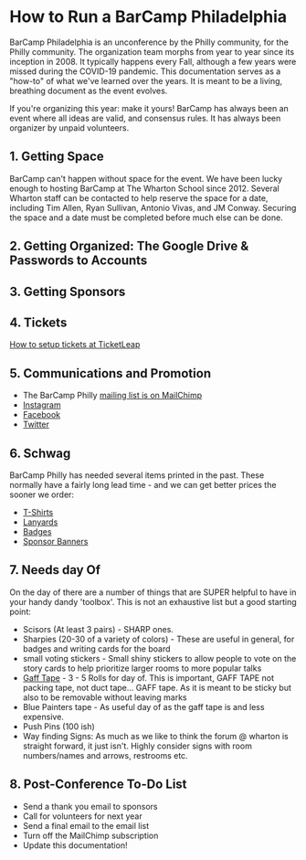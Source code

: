 # How to Run a BarCamp Philadelphia

BarCamp Philadelphia is an unconference by the Philly community, for the Philly community. The organization team morphs from year to year since its inception in 2008. It typically happens every Fall, although a few years were missed during the COVID-19 pandemic. This documentation serves as a "how-to" of what we've learned over the years. It is meant to be a living, breathing document as the event evolves.

If you're organizing this year: make it yours! BarCamp has always been an event where all ideas are valid, and consensus rules. It has always been organizer by unpaid volunteers.

## 1. Getting Space

BarCamp can't happen without space for the event. We have been lucky enough to hosting BarCamp at The Wharton School since 2012. Several Wharton staff can be contacted to help reserve the space for a date, including Tim Allen, Ryan Sullivan, Antonio Vivas, and JM Conway. Securing the space and a date must be completed before much else can be done.

## 2. Getting Organized: The Google Drive & Passwords to Accounts

## 3. Getting Sponsors

## 4. Tickets

[How to setup tickets at TicketLeap](README_tickets.md)

## 5. Communications and Promotion

* The BarCamp Philly [mailing list is on MailChimp](https://mailchimp.com/)
* [Instagram](https://www.instagram.com/barcampphilly/)
* [Facebook](https://www.facebook.com/barcampphilly/)
* [Twitter](https://twitter.com/barcampphilly)

## 6. Schwag

BarCamp Philly has needed several items printed in the past. These normally have a fairly long lead time - and we can get better prices the sooner we order:

* [T-Shirts](README_schwag.md#t-shirts)
* [Lanyards](README_schwag.md#lanyards)
* [Badges](README_schwag.md#badges)
* [Sponsor Banners](README_schwag.md#sponsor-banners)

## 7. Needs day Of

On the day of there are a number of things that are SUPER helpful to have in your handy dandy 'toolbox'. This is not an exhaustive list but a good starting point:

* Scisors (At least 3 pairs) - SHARP ones.
* Sharpies (20-30 of a variety of colors) - These are useful in general, for badges and writing cards for the board
* small voting stickers - Small shiny stickers to allow people to vote on the story cards to help prioritize larger rooms to more popular talks
* [Gaff Tape](https://www.amazon.com/s?k=gaff+tape) - 3 - 5 Rolls for day of. This is important, GAFF TAPE not packing tape, not duct tape... GAFF tape. As it is meant to be sticky but also to be removable without leaving marks
* Blue Painters tape - As useful day of as the gaff tape is and less expensive.
* Push Pins (100 ish)
* Way finding Signs: As much as we like to think the forum @ wharton is straight forward, it just isn't. Highly consider signs with room numbers/names and arrows, restrooms etc. 

## 8. Post-Conference To-Do List

* Send a thank you email to sponsors
* Call for volunteers for next year
* Send a final email to the email list
* Turn off the MailChimp subscription
* Update this documentation!
